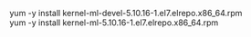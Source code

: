 yum -y install kernel-ml-devel-5.10.16-1.el7.elrepo.x86_64.rpm  
yum -y install kernel-ml-5.10.16-1.el7.elrepo.x86_64.rpm
